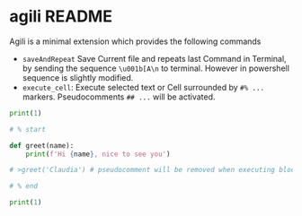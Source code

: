 # agili README

Agili is a minimal extension which provides the following commands

* `saveAndRepeat` Save Current file and repeats last Command in Terminal, by sending the sequence `\u001b[A\n` to terminal. However in powershell sequence is slightly modified.
* `execute_cell`: Execute selected text or Cell surrounded by `#% ...` markers. Pseudocomments `## ...` will be activated.

```python
print(1)

# % start

def greet(name):
    print(f'Hi {name}, nice to see you')

# >greet('Claudia') # pseudocomment will be removed when executing block

# % end

print(1)
```
